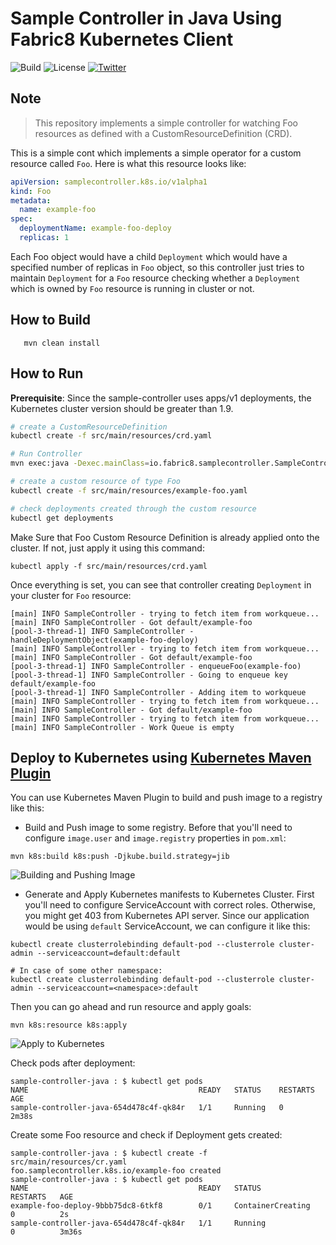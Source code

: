 # Sample Controller in Java Using Fabric8 Kubernetes Client

![Build](https://github.com/rohanKanojia/sample-controller-java/workflows/Java%20CI%20with%20Maven/badge.svg?branch=master)
![License](https://img.shields.io/github/license/rohanKanojia/sample-controller-java)
[![Twitter](https://img.shields.io/twitter/follow/fabric8io?style=social)](https://twitter.com/fabric8io)

## Note
> This repository implements a simple controller for watching Foo resources as defined with a CustomResourceDefinition (CRD).

This is a simple cont which implements a simple operator for a custom resource called `Foo`. Here 
is what this resource looks like:
```yaml
apiVersion: samplecontroller.k8s.io/v1alpha1
kind: Foo
metadata:
  name: example-foo
spec:
  deploymentName: example-foo-deploy
  replicas: 1
```

Each Foo object would have a child `Deployment` which would have a specified number of replicas in `Foo` object, so this controller just tries to maintain `Deployment` for a `Foo` resource checking whether a `Deployment` which is owned by `Foo` resource is running in cluster or not.

## How to Build
```
   mvn clean install
```

## How to Run
**Prerequisite**: Since the sample-controller uses apps/v1 deployments, the Kubernetes cluster version should be greater than 1.9.
```bash
# create a CustomResourceDefinition
kubectl create -f src/main/resources/crd.yaml

# Run Controller
mvn exec:java -Dexec.mainClass=io.fabric8.samplecontroller.SampleControllerMain

# create a custom resource of type Foo
kubectl create -f src/main/resources/example-foo.yaml

# check deployments created through the custom resource
kubectl get deployments
```

Make Sure that Foo Custom Resource Definition is already applied onto the cluster. If not, just apply it using this command:
```
kubectl apply -f src/main/resources/crd.yaml
```

Once everything is set, you can see that controller creating `Deployment` in your cluster for `Foo` resource:
```
[main] INFO SampleController - trying to fetch item from workqueue...
[main] INFO SampleController - Got default/example-foo
[pool-3-thread-1] INFO SampleController - handleDeploymentObject(example-foo-deploy)
[main] INFO SampleController - trying to fetch item from workqueue...
[main] INFO SampleController - Got default/example-foo
[pool-3-thread-1] INFO SampleController - enqueueFoo(example-foo)
[pool-3-thread-1] INFO SampleController - Going to enqueue key default/example-foo
[pool-3-thread-1] INFO SampleController - Adding item to workqueue
[main] INFO SampleController - trying to fetch item from workqueue...
[main] INFO SampleController - Got default/example-foo
[main] INFO SampleController - trying to fetch item from workqueue...
[main] INFO SampleController - Work Queue is empty
```

## Deploy to Kubernetes using [Kubernetes Maven Plugin](https://www.eclipse.org/jkube/docs/kubernetes-maven-plugin)

You can use Kubernetes Maven Plugin to build and push image to a registry like this:
- Build and Push image to some registry. Before that you'll need to configure `image.user` and `image.registry` properties in `pom.xml`:
```
mvn k8s:build k8s:push -Djkube.build.strategy=jib
```
![Building and Pushing Image](https://i.imgur.com/uJesL9q.png)

- Generate and Apply Kubernetes manifests to Kubernetes Cluster. First you'll need to configure ServiceAccount with correct roles.  Otherwise, you might get 403 from Kubernetes API server. Since our application would be using `default` ServiceAccount, we can configure it like this:

```
kubectl create clusterrolebinding default-pod --clusterrole cluster-admin --serviceaccount=default:default

# In case of some other namespace:
kubectl create clusterrolebinding default-pod --clusterrole cluster-admin --serviceaccount=<namespace>:default
```
Then you can go ahead and run resource and apply goals:
```
mvn k8s:resource k8s:apply
```
![Apply to Kubernetes](https://i.imgur.com/18hhsYp.png)

Check pods after deployment:
```
sample-controller-java : $ kubectl get pods
NAME                                      READY   STATUS    RESTARTS   AGE
sample-controller-java-654d478c4f-qk84r   1/1     Running   0          2m38s
```
Create some Foo resource and check if Deployment gets created:
```
sample-controller-java : $ kubectl create -f src/main/resources/cr.yaml 
foo.samplecontroller.k8s.io/example-foo created
sample-controller-java : $ kubectl get pods
NAME                                      READY   STATUS              RESTARTS   AGE
example-foo-deploy-9bbb75dc8-6tkf8        0/1     ContainerCreating   0          2s
sample-controller-java-654d478c4f-qk84r   1/1     Running             0          3m36s
```

